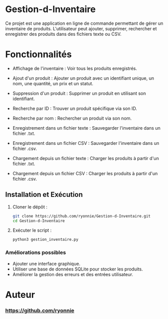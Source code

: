 # Gestion-d-Inventaire
Ce projet est une application en ligne de commande permettant de gérer un inventaire de produits. L'utilisateur peut ajouter, supprimer, rechercher et enregistrer des produits dans des fichiers texte ou CSV.
# Fonctionnalités

* Affichage de l'inventaire : Voir tous les produits enregistrés.

* Ajout d'un produit : Ajouter un produit avec un identifiant unique, un nom, une quantité, un prix et un statut.

* Suppression d'un produit : Supprimer un produit en utilisant son identifiant.

* Recherche par ID : Trouver un produit spécifique via son ID.

* Recherche par nom : Rechercher un produit via son nom.

* Enregistrement dans un fichier texte : Sauvegarder l'inventaire dans un fichier .txt.

* Enregistrement dans un fichier CSV : Sauvegarder l'inventaire dans un fichier .csv.

* Chargement depuis un fichier texte : Charger les produits à partir d'un fichier .txt.

* Chargement depuis un fichier CSV : Charger les produits à partir d'un fichier .csv.
## Installation et Exécution
1) Cloner le dépôt :
   ```sh
   git clone https://github.com/ryonnie/Gestion-d-Inventaire.git
   cd Gestion-d-Inventaire
3) Exécuter le script :
   ```sh
   python3 gestion_inventaire.py
### Améliorations possibles
* Ajouter une interface graphique.
* Utiliser une base de données SQLite pour stocker les produits.
* Améliorer la gestion des erreurs et des entrées utilisateur.

# Auteur
### https://github.com/ryonnie
   

    
